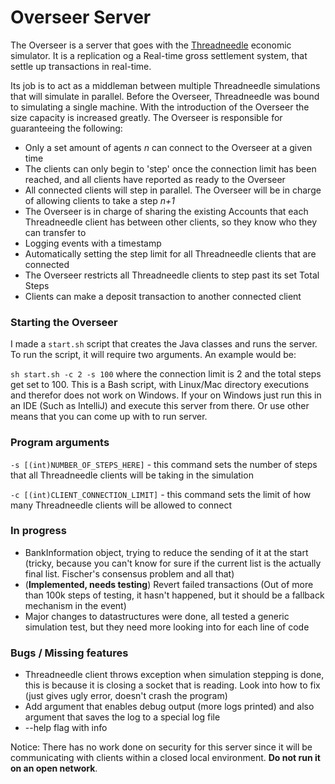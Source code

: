 # Overseer Server

The Overseer is a server that goes with the [Threadneedle](https://github.com/jackymallett/Threadneedle) economic simulator.
It is a replication og a Real-time gross settlement system, that settle up transactions in real-time.

Its job is to act as a middleman between multiple Threadneedle simulations that will simulate in parallel.
Before the Overseer, Threadneedle was bound to simulating a single machine. With the introduction of the Overseer the size capacity is increased greatly.
The Overseer is responsible for guaranteeing the following:

- Only a set amount of agents *n* can connect to the Overseer at a given time
- The clients can only begin to 'step' once the connection limit has been reached, and all clients have reported as ready to the Overseer
- All connected clients will step in parallel. The Overseer will be in charge of allowing clients to take a step *n+1*
- The Overseer is in charge of sharing the existing Accounts that each Threadneedle client has between other clients, so they know who they can transfer to
- Logging events with a timestamp
- Automatically setting the step limit for all Threadneedle clients that are connected
- The Overseer restricts all Threadneedle clients to step past its set Total Steps
- Clients can make a deposit transaction to another connected client

### Starting the Overseer

I made a `start.sh` script that creates the Java classes and runs the server. To run the script, it will require two arguments. An example would be:

`sh start.sh -c 2 -s 100` where the connection limit is 2 and the total steps get set to 100. This is a Bash script, with Linux/Mac directory executions and therefor does not work on Windows. If your on Windows just run this in an IDE (Such as IntelliJ) and execute this server from there. Or use other means that you can come up with to run server.

### Program arguments

`-s [(int)NUMBER_OF_STEPS_HERE]` - this command sets the number of steps that all Threadneedle clients will be taking in the simulation

`-c [(int)CLIENT_CONNECTION_LIMIT]` - this command sets the limit of how many Threadneedle clients will be allowed to connect


### In progress

- BankInformation object, trying to reduce the sending of it at the start (tricky, because you can't know for sure if the current list is the actually final list. Fischer's consensus problem and all that)
- (**Implemented, needs testing**) Revert failed transactions (Out of more than 100k steps of testing, it hasn't happened, but it should be a fallback mechanism in the event)
- Major changes to datastructures were done, all tested a generic simulation test, but they need more looking into for each line of code

### Bugs / Missing features

- Threadneedle client throws exception when simulation stepping is done, this is because it is closing a socket that is reading. Look into how to fix (just gives ugly error, doesn't crash the program)
- Add argument that enables debug output (more logs printed) and also argument that saves the log to a special log file
- --help flag with info

Notice: There has no work done on security for this server since it will be communicating with clients within a closed local environment. **Do not run it on an open network**. 
